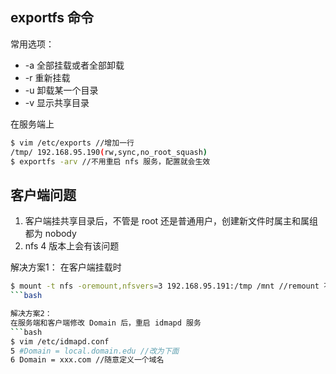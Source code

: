 
## exportfs 命令

常用选项：
- -a 全部挂载或者全部卸载
- -r 重新挂载
- -u 卸载某一个目录
- -v 显示共享目录

在服务端上
```bash
$ vim /etc/exports //增加一行
/tmp/ 192.168.95.190(rw,sync,no_root_squash)
$ exportfs -arv //不用重启 nfs 服务，配置就会生效
```

## 客户端问题

1. 客户端挂共享目录后，不管是 root 还是普通用户，创建新文件时属主和属组都为 nobody
2. nfs 4 版本上会有该问题

解决方案1：
在客户端挂载时
```bash
$ mount -t nfs -oremount,nfsvers=3 192.168.95.191:/tmp /mnt //remount 不用卸载，重新挂载，nfsvers 指定版本为3
```bash

解决方案2：
在服务端和客户端修改 Domain 后，重启 idmapd 服务
```bash
$ vim /etc/idmapd.conf
5 #Domain = local.domain.edu //改为下面
6 Domain = xxx.com //随意定义一个域名
```